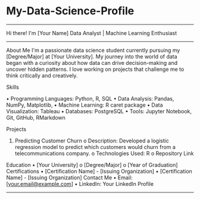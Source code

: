# My-Data-Science-Profile

________________________________________
Hi there! I'm [Your Name]
Data Analyst | Machine Learning Enthusiast 
________________________________________
About Me
I'm a passionate data science student currently pursuing my [Degree/Major] at [Your University]. My journey into the world of data began with a curiosity about how data can drive decision-making and uncover hidden patterns. I love working on projects that challenge me to think critically and creatively.

Skills

•	Programming Languages: Python, R, SQL
•	Data Analysis: Pandas, NumPy, Matplotlib, 
•	Machine Learning: R caret package
•	Data Visualization: Tableau
•	Databases: PostgreSQL
•	Tools: Jupyter Notebook, Git, GitHub, RMarkdown

Projects
1.	Predicting Customer Churn
o	Description: Developed a logistic regression model to predict which customers would churn from a telecommunications company.
o	Technologies Used: R 
o	Repository Link <insert repository>

Education
•	[Your University]
o	[Degree/Major]
o	[Year of Graduation]
Certifications
•	[Certification Name] - [Issuing Organization]
•	[Certification Name] - [Issuing Organization]
Contact Me
•	Email: [your.email@example.com]
•	LinkedIn: Your LinkedIn Profile

________________________________________

